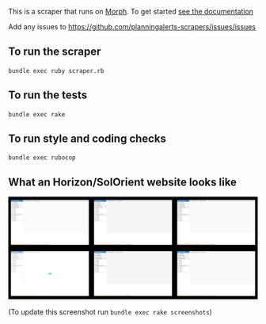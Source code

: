This is a scraper that runs on [Morph](https://morph.io). To get started [see the documentation](https://morph.io/documentation)

Add any issues to https://github.com/planningalerts-scrapers/issues/issues

## To run the scraper

```
bundle exec ruby scraper.rb
```

## To run the tests

```
bundle exec rake
```

## To run style and coding checks

```
bundle exec rubocop
```

## What an Horizon/SolOrient website looks like

![Sign up](https://github.com/planningalerts-scrapers/horizon_xml/raw/master/screenshots/all.jpg)

(To update this screenshot run `bundle exec rake screenshots`)
